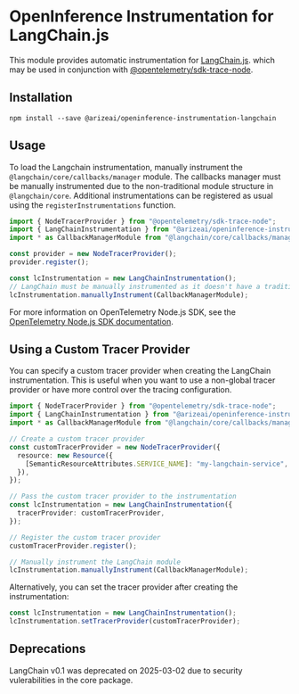 # OpenInference Instrumentation for LangChain.js

This module provides automatic instrumentation for [LangChain.js](https://github.com/langchain-ai/langchainjs). which may be used in conjunction with [@opentelemetry/sdk-trace-node](https://github.com/open-telemetry/opentelemetry-js/tree/main/packages/opentelemetry-sdk-trace-node).

## Installation

```shell
npm install --save @arizeai/openinference-instrumentation-langchain
```

## Usage

To load the Langchain instrumentation, manually instrument the `@langchain/core/callbacks/manager` module. The callbacks manager must be manually instrumented due to the non-traditional module structure in `@langchain/core`. Additional instrumentations can be registered as usual using the `registerInstrumentations` function.

```typescript
import { NodeTracerProvider } from "@opentelemetry/sdk-trace-node";
import { LangChainInstrumentation } from "@arizeai/openinference-instrumentation-langchain";
import * as CallbackManagerModule from "@langchain/core/callbacks/manager";

const provider = new NodeTracerProvider();
provider.register();

const lcInstrumentation = new LangChainInstrumentation();
// LangChain must be manually instrumented as it doesn't have a traditional module structure
lcInstrumentation.manuallyInstrument(CallbackManagerModule);
```

For more information on OpenTelemetry Node.js SDK, see the [OpenTelemetry Node.js SDK documentation](https://opentelemetry.io/docs/instrumentation/js/getting-started/nodejs/).

## Using a Custom Tracer Provider

You can specify a custom tracer provider when creating the LangChain instrumentation. This is useful when you want to use a non-global tracer provider or have more control over the tracing configuration.

```typescript
import { NodeTracerProvider } from "@opentelemetry/sdk-trace-node";
import { LangChainInstrumentation } from "@arizeai/openinference-instrumentation-langchain";
import * as CallbackManagerModule from "@langchain/core/callbacks/manager";

// Create a custom tracer provider
const customTracerProvider = new NodeTracerProvider({
  resource: new Resource({
    [SemanticResourceAttributes.SERVICE_NAME]: "my-langchain-service",
  }),
});

// Pass the custom tracer provider to the instrumentation
const lcInstrumentation = new LangChainInstrumentation({
  tracerProvider: customTracerProvider,
});

// Register the custom tracer provider
customTracerProvider.register();

// Manually instrument the LangChain module
lcInstrumentation.manuallyInstrument(CallbackManagerModule);
```

Alternatively, you can set the tracer provider after creating the instrumentation:

```typescript
const lcInstrumentation = new LangChainInstrumentation();
lcInstrumentation.setTracerProvider(customTracerProvider);
```

## Deprecations

LangChain v0.1 was deprecated on 2025-03-02 due to security vulerabilities in the core package.
